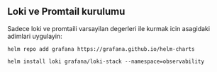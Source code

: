 ## Loki ve Promtail kurulumu
Sadece loki ve promtaili varsayilan degerleri ile kurmak icin asagidaki adimlari uygulayin:
```
helm repo add grafana https://grafana.github.io/helm-charts
```

```
helm install loki grafana/loki-stack --namespace=observability
```
